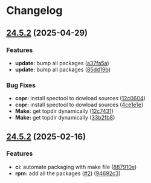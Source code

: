 # Changelog

## [24.5.2](https://github.com/joshuachp/packages/compare/astartectl-v24.5.2...astartectl-v24.5.2) (2025-04-29)


### Features

* **update:** bump all packages ([a37fa5a](https://github.com/joshuachp/packages/commit/a37fa5a29fb355c979c9898fff0ecbdf3269dc93))
* **update:** bump all packages ([85dd19b](https://github.com/joshuachp/packages/commit/85dd19bcb73c06ab7027eda46747b5896b090cf9))


### Bug Fixes

* **copr:** install spectool to dowload sources ([12c0604](https://github.com/joshuachp/packages/commit/12c0604c4bb26313ea7ed3da5d421ba93a13bc0e))
* **copr:** install spectool to dowload sources ([4ce1e1e](https://github.com/joshuachp/packages/commit/4ce1e1e5865286538d842e378f35510a7adec8ee))
* **Make:** get topdir dynamically ([12c7431](https://github.com/joshuachp/packages/commit/12c743134907dd8d1576cdfb6a33803f89d0e9da))
* **Make:** get topdir dynamically ([33b2fb8](https://github.com/joshuachp/packages/commit/33b2fb86411b546bed3f4edd87334ac2fc5f0655))

## [24.5.2](https://github.com/joshuachp/packages/compare/astartectl-v24.5.2...astartectl-v24.5.2) (2025-02-16)

### Features

- **ci:** automate packaging with make file
  ([887910e](https://github.com/joshuachp/packages/commit/887910e26c42e71970ce0b94f12bccfe619c0574))
- **rpm:** add all the packages ([#2](https://github.com/joshuachp/packages/issues/2))
  ([94692c3](https://github.com/joshuachp/packages/commit/94692c3e51d56c0cd6b247db63361bc7d5bc2532))
